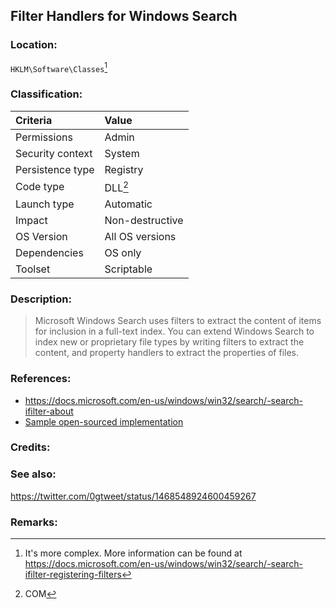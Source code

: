 ## Filter Handlers for Windows Search <!-- general "title" of the persistence. Good to be unique. -->
<!-- separate sections by two empty lines -->
<!-- do not remove empty sections  -->

### Location: <!-- where to find it -->
`HKLM\Software\Classes`[^1]


### Classification: <!-- see "how it works" document. Empty lime must go next. -->

|Criteria|Value|
|:---|:---|
|Permissions|Admin|
|Security context|System|
|Persistence type|Registry|
|Code type|DLL[^2]|
|Launch type|Automatic|
|Impact|Non-destructive|
|OS Version|All OS versions|
|Dependencies|OS only|
|Toolset|Scriptable|


### Description:<!-- add two EOLs or two spaces at the end of line to create a line break -->

> Microsoft Windows Search uses filters to extract the content of items for inclusion in a full-text index. You can extend Windows Search to index new or proprietary file types by writing filters to extract the content, and property handlers to extract the properties of files.
 

### References: <!-- use <...> or [abc](https://...) syntax. Prepend with "- " when more than one -->
- <https://docs.microsoft.com/en-us/windows/win32/search/-search-ifilter-about>
- [Sample open-sourced implementation](https://github.com/gtworek/PSBits/tree/master/IFilter)


### Credits: <!-- use [abc](https://...) syntax. Prepend with "- " when more than one. -->


### See also: <!-- if refering to the same repo, use [Name](file.html) syntax. Yes, it's .html, to make it work in github pages -->
<https://twitter.com/0gtweet/status/1468548924600459267>

### Remarks: <!-- see the usage in the "classification" section. Use only 1:1 references i.e. not refering to the same footnote from two different places -->
[^1]: It's more complex. More information can be found at <https://docs.microsoft.com/en-us/windows/win32/search/-search-ifilter-registering-filters>
[^2]: COM
